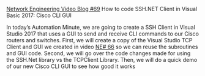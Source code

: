 <a href="https://youtu.be/Uuo8NnByIF4">Network Engineering Video Blog #69</a> How to code SSH.NET Client in Visual Basic 2017: Cisco CLI GUI

In today’s Automation Minute, we are going to create a SSH Client in Visual Studio 2017 that uses a GUI to send and receive CLI commands to our Cisco routers and switches.  First, we will create a copy of the Visual Studio TCP Client and GUI we created in video <a href="https://youtu.be/Jft1-d-W7S4">NE# 66</a> so we can reuse the subroutines and GUI code.  Second, we will go over the code changes made for using the SSH.Net library vs the TCPClient Library.  Then, we will do a quick demo of our new Cisco CLI GUI to see how good it works
